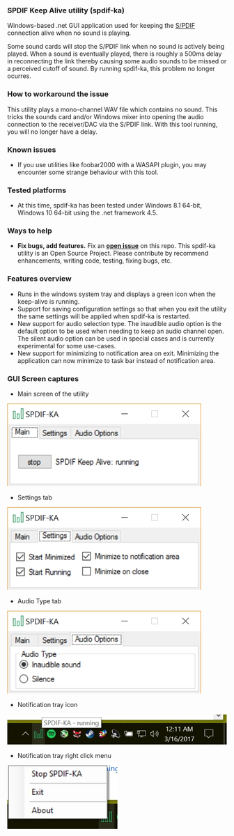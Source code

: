 ### SPDIF Keep Alive utility (spdif-ka)
Windows-based .net GUI application used for keeping the [S/PDIF](http://en.wikipedia.org/?title=S/PDIF) connection alive when no sound is playing.

Some sound cards will stop the S/PDIF link when no sound is actively being played.  When a sound is eventually played, there is roughly a 500ms delay in reconnecting the link thereby causing some audio sounds to be missed or a perceived cutoff of sound.  By running spdif-ka, this problem no longer ocurres.   

### How to workaround the issue
This utility plays a mono-channel WAV file which contains no sound.  This tricks the sounds card and/or Windows mixer into opening the audio connection to the receiver/DAC via the S/PDIF link.  With this tool running, you will no longer have a delay.

### Known issues
- If you use utilities like foobar2000 with a WASAPI plugin, you may encounter some strange behaviour with this tool.  

### Tested platforms
- At this time, spdif-ka has been tested under Windows 8.1 64-bit, Windows 10 64-bit using the .net framework 4.5.

### Ways to help
- **Fix bugs, add features.** Fix an **[open issue](https://github.com/handruin/spdif-ka/issues?state=open)** on this repo. This spdif-ka utility is an Open Source Project.  Please contribute by recommend enhancements, writing code, testing, fixing bugs, etc.

### Features overview
- Runs in the windows system tray and displays a green icon when the keep-alive is running.
- Support for saving configuration settings so that when you exit the utility the same settings will be applied when spdif-ka is restarted.
- New support for audio selection type.  The inaudible audio option is the default option to be used when needing to keep an audio channel open.  The silent audio option can be used in special cases and is currently experimental for some use-cases.
- New support for minimizing to notification area on exit.  Minimizing the application can now minimize to task bar instead of notification area.

### GUI Screen captures
- Main screen of the utility

![ScreenShot](/screen-captures/spdif-ka_sc1.jpg)
- Settings tab

![ScreenShot](/screen-captures/spdif-ka_sc2.jpg)
- Audio Type tab

![ScreenShot](/screen-captures/spdif-ka_sc3.jpg)
- Notification tray icon

![ScreenShot](/screen-captures/spdif-ka_sc4.jpg)
- Notification tray right click menu

![ScreenShot](/screen-captures/spdif-ka_sc5.jpg)
